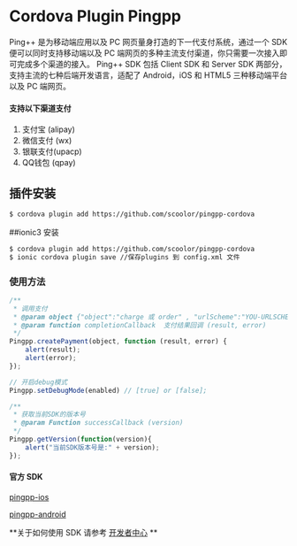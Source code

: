 # Cordova Plugin Pingpp
Ping++ 是为移动端应用以及 PC 网页量身打造的下一代支付系统，通过一个 SDK 便可以同时支持移动端以及 PC 端网页的多种主流支付渠道，你只需要一次接入即可完成多个渠道的接入。 Ping++ SDK 包括 Client SDK 和 Server SDK 两部分，支持主流的七种后端开发语言，适配了 Android，iOS 和 HTML5 三种移动端平台以及 PC 端网页。

#### 支持以下渠道支付
1. 支付宝 (alipay)
2. 微信支付 (wx)
3. 银联支付(upacp)
4. QQ钱包 (qpay)

## 插件安装
```sh
$ cordova plugin add https://github.com/scoolor/pingpp-cordova
```
##ionic3 安装
```sh
$ cordova plugin add https://github.com/scoolor/pingpp-cordova
$ ionic cordova plugin save //保存plugins 到 config.xml 文件
```

### 使用方法
```js
/** 
 * 调用支付
 * @param object {"object":"charge 或 order" , "urlScheme":"YOU-URLSCHEME"}
 * @param function completionCallback  支付结果回调 (result, error)
 */
Pingpp.createPayment(object, function (result, error) {
    alert(result);
    alert(error);
});

// 开启debug模式
Pingpp.setDebugMode(enabled) // [true] or [false];

/**
 * 获取当前SDK的版本号
 * @param Function successCallback (version)
 */
Pingpp.getVersion(function(version){
    alert("当前SDK版本号是:" + version);
});
```


#### 官方 SDK
[pingpp-ios](https://github.com/PingPlusPlus/pingpp-ios)

[pingpp-android](https://github.com/PingPlusPlus/pingpp-android)

**关于如何使用 SDK 请参考 [开发者中心](https://www.pingxx.com/docs/index) **
